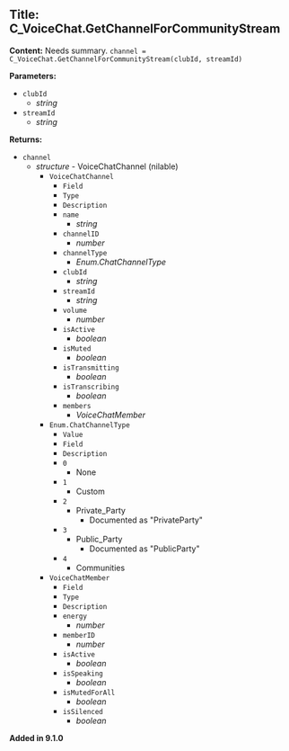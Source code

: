 ## Title: C_VoiceChat.GetChannelForCommunityStream

**Content:**
Needs summary.
`channel = C_VoiceChat.GetChannelForCommunityStream(clubId, streamId)`

**Parameters:**
- `clubId`
  - *string*
- `streamId`
  - *string*

**Returns:**
- `channel`
  - *structure* - VoiceChatChannel (nilable)
    - `VoiceChatChannel`
      - `Field`
      - `Type`
      - `Description`
      - `name`
        - *string*
      - `channelID`
        - *number*
      - `channelType`
        - *Enum.ChatChannelType*
      - `clubId`
        - *string*
      - `streamId`
        - *string*
      - `volume`
        - *number*
      - `isActive`
        - *boolean*
      - `isMuted`
        - *boolean*
      - `isTransmitting`
        - *boolean*
      - `isTranscribing`
        - *boolean*
      - `members`
        - *VoiceChatMember*
    - `Enum.ChatChannelType`
      - `Value`
      - `Field`
      - `Description`
      - `0`
        - None
      - `1`
        - Custom
      - `2`
        - Private_Party
          - Documented as "PrivateParty"
      - `3`
        - Public_Party
          - Documented as "PublicParty"
      - `4`
        - Communities
    - `VoiceChatMember`
      - `Field`
      - `Type`
      - `Description`
      - `energy`
        - *number*
      - `memberID`
        - *number*
      - `isActive`
        - *boolean*
      - `isSpeaking`
        - *boolean*
      - `isMutedForAll`
        - *boolean*
      - `isSilenced`
        - *boolean*

**Added in 9.1.0**